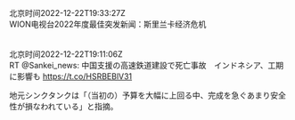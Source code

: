 北京时间2022-12-22T19:33:27Z<br>WION电视台2022年度最佳突发新闻：斯里兰卡经济危机<br><br><br>北京时间2022-12-22T19:11:06Z<br>RT @Sankei_news: 中国支援の高速鉄道建設で死亡事故　インドネシア、工期に影響も
 https://t.co/HSRBEBlV31 

地元シンクタンクは「（当初の）予算を大幅に上回る中、完成を急ぐあまり安全性が損なわれている」と指摘。<br><br><br>